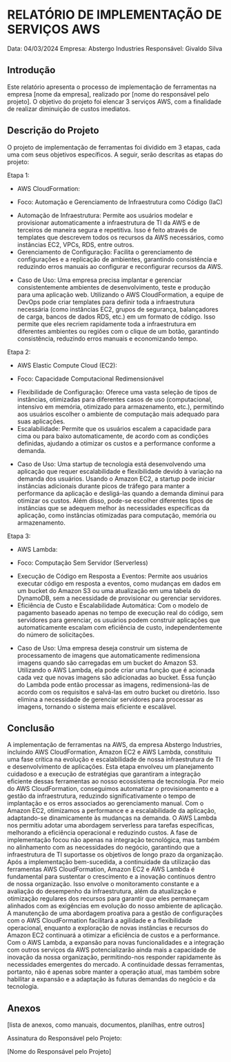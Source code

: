 # RELATÓRIO DE IMPLEMENTAÇÃO DE SERVIÇOS AWS

Data: 04/03/2024
Empresa: Abstergo Industries 
Responsável: Givaldo Silva

## Introdução
Este relatório apresenta o processo de implementação de ferramentas na empresa [nome da empresa], realizado por [nome do responsável pelo projeto]. O objetivo do projeto foi elencar 3 serviços AWS, com a finalidade de realizar diminuição de custos imediatos.

## Descrição do Projeto
O projeto de implementação de ferramentas foi dividido em 3 etapas, cada uma com seus objetivos específicos. A seguir, serão descritas as etapas do projeto:

Etapa 1: 
- AWS CloudFormation:

- Foco: Automação e Gerenciamento de Infraestrutura como Código (IaC)
* Automação de Infraestrutura: Permite aos usuários modelar e provisionar automaticamente a infraestrutura de TI da AWS e de terceiros de maneira segura e repetitiva. Isso é feito através de templates que descrevem todos os recursos da AWS necessários, como instâncias EC2, VPCs, RDS, entre outros.
* Gerenciamento de Configuração: Facilita o gerenciamento de configurações e a replicação de ambientes, garantindo consistência e reduzindo erros manuais ao configurar e reconfigurar recursos da AWS.

- Caso de Uso:
Uma empresa precisa implantar e gerenciar consistentemente ambientes de desenvolvimento, teste e produção para uma aplicação web. Utilizando o AWS CloudFormation, a equipe de DevOps pode criar templates para definir toda a infraestrutura necessária (como instâncias EC2, grupos de segurança, balançadores de carga, bancos de dados RDS, etc.) em um formato de código. Isso permite que eles recriem rapidamente toda a infraestrutura em diferentes ambientes ou regiões com o clique de um botão, garantindo consistência, reduzindo erros manuais e economizando tempo.

Etapa 2: 
- AWS Elastic Compute Cloud (EC2):

- Foco: Capacidade Computacional Redimensionável
* Flexibilidade de Configuração: Oferece uma vasta seleção de tipos de instâncias, otimizadas para diferentes casos de uso (computacional, intensivo em memória, otimizado para armazenamento, etc.), permitindo aos usuários escolher o ambiente de computação mais adequado para suas aplicações.
* Escalabilidade: Permite que os usuários escalem a capacidade para cima ou para baixo automaticamente, de acordo com as condições definidas, ajudando a otimizar os custos e a performance conforme a demanda.

- Caso de Uso:
Uma startup de tecnologia está desenvolvendo uma aplicação que requer escalabilidade e flexibilidade devido à variação na demanda dos usuários. Usando o Amazon EC2, a startup pode iniciar instâncias adicionais durante picos de tráfego para manter a performance da aplicação e desligá-las quando a demanda diminui para otimizar os custos. Além disso, pode-se escolher diferentes tipos de instâncias que se adequem melhor às necessidades específicas da aplicação, como instâncias otimizadas para computação, memória ou armazenamento.

Etapa 3: 
- AWS Lambda:

- Foco: Computação Sem Servidor (Serverless)
* Execução de Código em Resposta a Eventos: Permite aos usuários executar código em resposta a eventos, como mudanças em dados em um bucket do Amazon S3 ou uma atualização em uma tabela do DynamoDB, sem a necessidade de provisionar ou gerenciar servidores.
* Eficiência de Custo e Escalabilidade Automática: Com o modelo de pagamento baseado apenas no tempo de execução real do código, sem servidores para gerenciar, os usuários podem construir aplicações que automaticamente escalam com eficiência de custo, independentemente do número de solicitações.

- Caso de Uso:
Uma empresa deseja construir um sistema de processamento de imagens que automaticamente redimensiona imagens quando são carregadas em um bucket do Amazon S3. Utilizando o AWS Lambda, ela pode criar uma função que é acionada cada vez que novas imagens são adicionadas ao bucket. Essa função do Lambda pode então processar as imagens, redimensioná-las de acordo com os requisitos e salvá-las em outro bucket ou diretório. Isso elimina a necessidade de gerenciar servidores para processar as imagens, tornando o sistema mais eficiente e escalável.



## Conclusão
A implementação de ferramentas na AWS, da empresa Abstergo Industries, incluindo AWS CloudFormation, Amazon EC2 e AWS Lambda, constituiu uma fase crítica na evolução e escalabilidade de nossa infraestrutura de TI e desenvolvimento de aplicações. Esta etapa envolveu um planejamento cuidadoso e a execução de estratégias que garantiram a integração eficiente dessas ferramentas ao nosso ecossistema de tecnologia. Por meio do AWS CloudFormation, conseguimos automatizar o provisionamento e a gestão da infraestrutura, reduzindo significativamente o tempo de implantação e os erros associados ao gerenciamento manual. Com o Amazon EC2, otimizamos a performance e a escalabilidade da aplicação, adaptando-se dinamicamente às mudanças na demanda. O AWS Lambda nos permitiu adotar uma abordagem serverless para tarefas específicas, melhorando a eficiência operacional e reduzindo custos. A fase de implementação focou não apenas na integração tecnológica, mas também no alinhamento com as necessidades do negócio, garantindo que a infraestrutura de TI suportasse os objetivos de longo prazo da organização.
Após a implementação bem-sucedida, a continuidade da utilização das ferramentas AWS CloudFormation, Amazon EC2 e AWS Lambda é fundamental para sustentar o crescimento e a inovação contínuos dentro de nossa organização. Isso envolve o monitoramento constante e a avaliação do desempenho da infraestrutura, além da atualização e otimização regulares dos recursos para garantir que eles permaneçam alinhados com as exigências em evolução do nosso ambiente de aplicação. A manutenção de uma abordagem proativa para a gestão de configurações com o AWS CloudFormation facilitará a agilidade e a flexibilidade operacional, enquanto a exploração de novas instâncias e recursos do Amazon EC2 continuará a otimizar a eficiência de custos e a performance. Com o AWS Lambda, a expansão para novas funcionalidades e a integração com outros serviços da AWS potencializarão ainda mais a capacidade de inovação da nossa organização, permitindo-nos responder rapidamente às necessidades emergentes do mercado. A continuidade dessas ferramentas, portanto, não é apenas sobre manter a operação atual, mas também sobre habilitar a expansão e a adaptação às futuras demandas do negócio e da tecnologia.

## Anexos

[lista de anexos, como manuais, documentos, planilhas, entre outros]

Assinatura do Responsável pelo Projeto:

[Nome do Responsável pelo Projeto]
